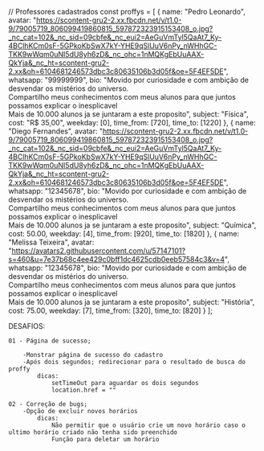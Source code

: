 // Professores cadastrados
const proffys = [
    {
        name: "Pedro Leonardo",
        avatar: "https://scontent-gru2-2.xx.fbcdn.net/v/t1.0-9/79005719_806099419860815_597872323915153408_o.jpg?_nc_cat=102&_nc_sid=09cbfe&_nc_eui2=AeGuVmTyl5QaAt7_Ky-4BClhKCm0sF-5GPkoKbSwX7kY-YHE9qSlUuV6nPy_nWHhGC-TKK9wWqm0uNI5dU8yh6zD&_nc_ohc=1nMQKgEbUuAAX-QkYja&_nc_ht=scontent-gru2-2.xx&oh=6104681246573dbc3c80635106b3d05f&oe=5F4EF5DE",
        whatsapp: "99999999",
        bio: "Movido por curiosidade e com ambição de desvendar os mistérios do universo. <br>Compartilho meus conhecimentos com meus alunos para que juntos possamos explicar o inesplicavel <br> Mais de 10.000 alunos ja se juntaram a este proposito",
        subject: "Física",
        cost: "R$ 35,00",
        weekday: [0],
        time_from: [720],
        time_to: [1220]
    },
    {
        name: "Diego Fernandes",
        avatar: "https://scontent-gru2-2.xx.fbcdn.net/v/t1.0-9/79005719_806099419860815_597872323915153408_o.jpg?_nc_cat=102&_nc_sid=09cbfe&_nc_eui2=AeGuVmTyl5QaAt7_Ky-4BClhKCm0sF-5GPkoKbSwX7kY-YHE9qSlUuV6nPy_nWHhGC-TKK9wWqm0uNI5dU8yh6zD&_nc_ohc=1nMQKgEbUuAAX-QkYja&_nc_ht=scontent-gru2-2.xx&oh=6104681246573dbc3c80635106b3d05f&oe=5F4EF5DE",
        whatsapp: "12345678",
        bio: "Movido por curiosidade e com ambição de desvendar os mistérios do universo. <br>Compartilho meus conhecimentos com meus alunos para que juntos possamos explicar o inesplicavel <br> Mais de 10.000 alunos ja se juntaram a este proposito",
        subject: "Química",
        cost: 50.00,
        weekday: [4],
        time_from: [920],
        time_to: [1820]
    },
    {
        name: "Melissa Teixeira",
        avatar: "https://avatars2.githubusercontent.com/u/57147101?s=460&u=7e37b68c4ee429c0bff1dc4625cdb0eeb57584c3&v=4",
        whatsapp: "12345678",
        bio: "Movido por curiosidade e com ambição de desvendar os mistérios do universo. <br>Compartilho meus conhecimentos com meus alunos para que juntos possamos explicar o inesplicavel <br> Mais de 10.000 alunos ja se juntaram a este proposito",
        subject: "História",
        cost: 75.00,
        weekday: [7],
        time_from: [320],
        time_to: [820]
    }
];

DESAFIOS: 

    01 - Página de sucesso;

        -Monstrar página de sucesso do cadastro
        -Após dois segundos; redirecionar para o resultado de busca do proffy
            dicas:
                setTimeOut para aguardar os dois segundos
                location.href = ""

    02 - Correção de bugs;
        -Opção de excluir novos horários
            dicas:
                Não permitir que o usuário crie um novo horário caso o ultimo horário criado não tenha sido preenchido
                Função para deletar um horário